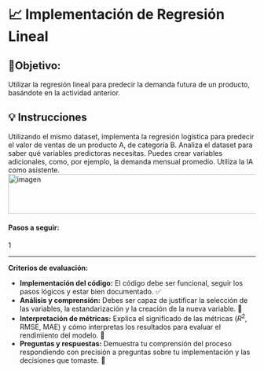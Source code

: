 # 📈 Implementación de Regresión Lineal

## 🎯Objetivo: 
Utilizar la regresión lineal para predecir la demanda futura de un producto, basándote en la actividad anterior. 

## 💡 Instrucciones
Utilizando el mismo dataset, implementa la regresión logística para predecir el valor de ventas de un producto A, de categoría B. Analiza el dataset para saber qué variables predictoras necesitas. Puedes crear variables adicionales, como, por ejemplo, la demanda mensual promedio. Utiliza la IA como asistente.
<img width="5074" height="81" alt="imagen" src="https://github.com/user-attachments/assets/1964202d-0bc5-4250-b8f8-8e9c9241fffd" />


#### **Pasos a seguir:**

1

---

**Criterios de evaluación:**

* **Implementación del código:** El código debe ser funcional, seguir los pasos lógicos y estar bien documentado. ✅
* **Análisis y comprensión:** Debes ser capaz de justificar la selección de las variables, la estandarización y la creación de la nueva variable. 🤔
* **Interpretación de métricas:** Explica el significado de las métricas ($R^2$, RMSE, MAE) y cómo interpretas los resultados para evaluar el rendimiento del modelo. 🧠
* **Preguntas y respuestas:** Demuestra tu comprensión del proceso respondiendo con precisión a preguntas sobre tu implementación y las decisiones que tomaste. 💬
